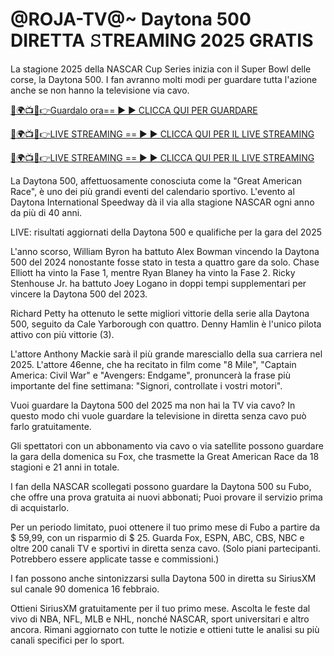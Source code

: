 # @ROJA-TV@~ Daytona 500 DIRETTA 𝚂TREAMING 2025 GRATIS

La stagione 2025 della NASCAR Cup Series inizia con il Super Bowl delle corse, la Daytona 500. I fan avranno molti modi per guardare tutta l'azione anche se non hanno la televisione via cavo.

[🔴🌍📺📱👉Guardalo ora== ► ► CLICCA QUI PER GUARDARE](https://tinyurl.com/3f57ttv2)

[🔴🌍📺📱👉LIVE STREAMING == ► ► CLICCA QUI PER IL LIVE STREAMING](https://tinyurl.com/3f57ttv2)

[🔴🌍📺📱👉LIVE STREAMING == ► ► CLICCA QUI PER IL LIVE STREAMING](https://tinyurl.com/3f57ttv2)

La Daytona 500, affettuosamente conosciuta come la "Great American Race", è uno dei più grandi eventi del calendario sportivo. L'evento al Daytona International Speedway dà il via alla stagione NASCAR ogni anno da più di 40 anni.

LIVE: risultati aggiornati della Daytona 500 e qualifiche per la gara del 2025

L'anno scorso, William Byron ha battuto Alex Bowman vincendo la Daytona 500 del 2024 nonostante fosse stato in testa a quattro gare da solo. Chase Elliott ha vinto la Fase 1, mentre Ryan Blaney ha vinto la Fase 2. Ricky Stenhouse Jr. ha battuto Joey Logano in doppi tempi supplementari per vincere la Daytona 500 del 2023.

Richard Petty ha ottenuto le sette migliori vittorie della serie alla Daytona 500, seguito da Cale Yarborough con quattro. Denny Hamlin è l'unico pilota attivo con più vittorie (3).

L'attore Anthony Mackie sarà il più grande maresciallo della sua carriera nel 2025. L'attore 46enne, che ha recitato in film come "8 Mile", "Captain America: Civil War" e "Avengers: Endgame", pronuncerà la frase più importante del fine settimana: "Signori, controllate i vostri motori".

Vuoi guardare la Daytona 500 del 2025 ma non hai la TV via cavo? In questo modo chi vuole guardare la televisione in diretta senza cavo può farlo gratuitamente.

Gli spettatori con un abbonamento via cavo o via satellite possono guardare la gara della domenica su Fox, che trasmette la Great American Race da 18 stagioni e 21 anni in totale.

I fan della NASCAR scollegati possono guardare la Daytona 500 su Fubo, che offre una prova gratuita ai nuovi abbonati; Puoi provare il servizio prima di acquistarlo.

Per un periodo limitato, puoi ottenere il tuo primo mese di Fubo a partire da $ 59,99, con un risparmio di $ 25. Guarda Fox, ESPN, ABC, CBS, NBC e oltre 200 canali TV e sportivi in ​​diretta senza cavo. (Solo piani partecipanti. Potrebbero essere applicate tasse e commissioni.)

I fan possono anche sintonizzarsi sulla Daytona 500 in diretta su SiriusXM sul canale 90 domenica 16 febbraio.

Ottieni SiriusXM gratuitamente per il tuo primo mese. Ascolta le feste dal vivo di NBA, NFL, MLB e NHL, nonché NASCAR, sport universitari e altro ancora. Rimani aggiornato con tutte le notizie e ottieni tutte le analisi su più canali specifici per lo sport.
